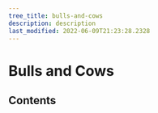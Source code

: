 ```yaml
---
tree_title: bulls-and-cows
description: description
last_modified: 2022-06-09T21:23:28.2328
---
```


# Bulls and Cows

## Contents
